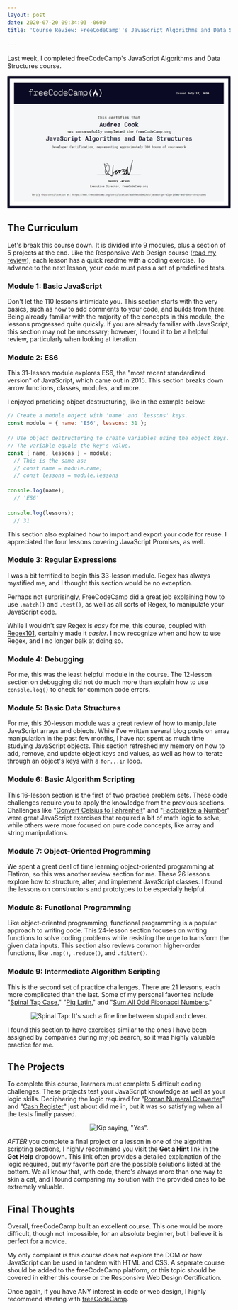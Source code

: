 ```yaml
---
layout: post
date: 2020-07-20 09:34:03 -0600
title: 'Course Review: FreeCodeCamp''s JavaScript Algorithms and Data Structures'

---
```

Last week, I completed freeCodeCamp's JavaScript Algorithms and Data Structures course.

![Audrea's JS Algorithms and Data Structures Certificate](/uploads/fcc-js-algorithms-cert.jpg)

## The Curriculum

Let's break this course down. It is divided into 9 modules, plus a section of 5 projects at the end. Like the Responsive Web Design course ([read my review](https://www.codewitch.dev/course_review_freecodecamps_responsive_web_design "Course Review: FCC's Responsive Web Design")), each lesson has a quick readme with a coding exercise. To advance to the next lesson, your code must pass a set of predefined tests.

### Module 1: Basic JavaScript

Don't let the 110 lessons intimidate you. This section starts with the very basics, such as how to add comments to your code, and builds from there. Being already familiar with the majority of the concepts in this module, the lessons progressed quite quickly. If you are already familiar with JavaScript, this section may not be necessary; however, I found it to be a helpful review, particularly when looking at iteration.

### Module 2: ES6

This 31-lesson module explores ES6, the "most recent standardized version" of JavaScript, which came out in 2015. This section breaks down arrow functions, classes, modules, and more.

I enjoyed practicing object destructuring, like in the example below:

```JavaScript
// Create a module object with 'name' and 'lessons' keys.
const module = { name: 'ES6', lessons: 31 };
    
// Use object destructuring to create variables using the object keys.
// The variable equals the key's value.
const { name, lessons } = module;
  // This is the same as:
  // const name = module.name;
  // const lessons = module.lessons
    
console.log(name);
  // 'ES6'
    
console.log(lessons);
  // 31
```

This section also explained how to import and export your code for reuse. I appreciated the four lessons covering JavaScript Promises, as well.

### Module 3: Regular Expressions

I was a bit terrified to begin this 33-lesson module. Regex has always mystified me, and I thought this section would be no exception.

Perhaps not surprisingly, FreeCodeCamp did a great job explaining how to use `.match()` and `.test()`, as well as all sorts of Regex, to manipulate your JavaScript code.

While I wouldn't say Regex is _easy_ for me, this course, coupled with [Regex101](https://regex101.com/ "Regex 101"), certainly made it _easier_. I now recognize when and how to use Regex, and I no longer balk at doing so.

### Module 4: Debugging

For me, this was the least helpful module in the course. The 12-lesson section on debugging did not do much more than explain how to use `console.log()` to check for common code errors.

### Module 5: Basic Data Structures

For me, this 20-lesson module was a great review of how to manipulate JavaScript arrays and objects. While I've written several blog posts on array manipulation in the past few months, I have not spent as much time studying JavaScript objects. This section refreshed my memory on how to add, remove, and update object keys and values, as well as how to iterate through an object's keys with a `for...in` loop.

### Module 6: Basic Algorithm Scripting

This 16-lesson section is the first of two practice problem sets. These code challenges require you to apply the knowledge from the previous sections.  Challenges like "[Convert Celsius to Fahrenheit](https://www.freecodecamp.org/learn/javascript-algorithms-and-data-structures/basic-algorithm-scripting/convert-celsius-to-fahrenheit)" and "[Factorialize a Number](https://www.freecodecamp.org/learn/javascript-algorithms-and-data-structures/basic-algorithm-scripting/factorialize-a-number)" were great JavaScript exercises that required a bit of math logic to solve, while others were more focused on pure code concepts, like array and string manipulations.

### Module 7: Object-Oriented Programming

We spent a great deal of time learning object-oriented programming at Flatiron, so this was another review section for me. These 26 lessons explore how to structure, alter, and implement JavaScript classes. I found the lessons on constructors and prototypes to be especially helpful.

### Module 8: Functional Programming

Like object-oriented programming, functional programming is a popular approach to writing code.  This 24-lesson section focuses on writing functions to solve coding problems while resisting the urge to transform the given data inputs. This section also reviews common higher-order functions, like `.map()`, `.reduce()`, and `.filter()`.

### Module 9: Intermediate Algorithm Scripting

This is the second set of practice challenges. There are 21 lessons, each more complicated than the last. Some of my personal favorites include "[Spinal Tap Case](https://www.freecodecamp.org/learn/javascript-algorithms-and-data-structures/intermediate-algorithm-scripting/spinal-tap-case)," "[Pig Latin](https://www.freecodecamp.org/learn/javascript-algorithms-and-data-structures/intermediate-algorithm-scripting/pig-latin)," and "[Sum All Odd Fibonacci Numbers](https://www.freecodecamp.org/learn/javascript-algorithms-and-data-structures/intermediate-algorithm-scripting/sum-all-odd-fibonacci-numbers)."

<center>
<img src='https://media.giphy.com/media/PJoFStRf6SEEw/source.gif' alt="Spinal Tap: It's such a fine line between stupid and clever.">
</center>

I found this section to have exercises similar to the ones I have been assigned by companies during my job search, so it was highly valuable practice for me.

## The Projects

To complete this course, learners must complete 5 difficult coding challenges. These projects test your JavaScript knowledge as well as your logic skills. Deciphering the logic required for "[Roman Numeral Converter](https://www.freecodecamp.org/learn/javascript-algorithms-and-data-structures/javascript-algorithms-and-data-structures-projects/roman-numeral-converter)" and "[Cash Register](https://www.freecodecamp.org/learn/javascript-algorithms-and-data-structures/javascript-algorithms-and-data-structures-projects/cash-register)" just about did me in, but it was so satisfying when all the tests finally passed.

<center>
<img src='https://media.giphy.com/media/89x4osEodHEoo/source.gif' alt='Kip saying, "Yes".'>
</center>

_AFTER_ you complete a final project or a lesson in one of the algorithm scripting sections, I highly recommend you visit the **Get a Hint** link in the **Get Help** dropdown. This link often provides a detailed explanation of the logic required, but my favorite part are the possible solutions listed at the bottom. We all know that, with code, there's always more than one way to skin a cat, and I found comparing my solution with the provided ones to be extremely valuable. 

## Final Thoughts

Overall, freeCodeCamp built an excellent course. This one would be more difficult, though not impossible, for an absolute beginner, but I believe it is perfect for a novice. 

My only complaint is this course does not explore the DOM or how JavaScript can be used in tandem with HTML and CSS. A separate course should be added to the freeCodeCamp platform, or this topic should be covered in either this course or the Responsive Web Design Certification.  

Once again, if you have ANY interest in code or web design, I highly recommend starting with [freeCodeCamp](https://www.freecodecamp.org/learn/).